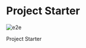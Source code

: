 # Project Starter

![e2e](https://github.com/Ariador1987/project-starter/actions/workflows/playwright.yaml/badge.svg)

Project Starter